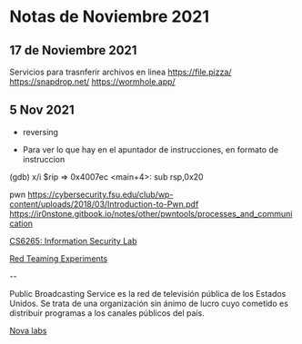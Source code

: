 # Notas de Noviembre 2021

## 17 de Noviembre 2021

Servicios para trasnferir archivos en linea
https://file.pizza/
https://snapdrop.net/
https://wormhole.app/




## 5 Nov 2021


- reversing

- Para ver lo que hay en el apuntador de instrucciones, en formato de instruccion
  
(gdb) x/i $rip
=> 0x4007ec <main+4>:	sub    rsp,0x20

pwn
https://cybersecurity.fsu.edu/club/wp-content/uploads/2018/03/Introduction-to-Pwn.pdf
https://ir0nstone.gitbook.io/notes/other/pwntools/processes_and_communication



[CS6265: Information Security Lab](https://tc.gts3.org/cs6265/2019/tut/tut01-warmup1.html)

[Red Teaming Experiments](https://www.ired.team/)





--

Public Broadcasting Service es la red de televisión pública de los Estados Unidos. Se trata de una organización sin ánimo de lucro cuyo cometido es distribuir programas a los canales públicos del país.


[Nova labs](https://www.pbs.org/wgbh/nova/labs/)
